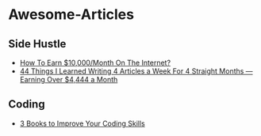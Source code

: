 # Awesome-Articles


## Side Hustle 
- [How To Earn $10,000/Month On The Internet?](https://medium.com/love-in-the-air/how-to-earn-10-000-month-on-the-internet-dde71eb82877)
- [44 Things I Learned Writing 4 Articles a Week For 4 Straight Months — Earning Over $4,444 a Month](https://medium.com/the-ascent/44-things-i-learned-writing-4-articles-a-week-for-4-straight-months-earning-over-4-444-a-month-aa37ebc6264f)

## Coding 
- [3 Books to Improve Your Coding Skills](https://betterprogramming.pub/3-books-to-improve-your-coding-skills-afa67621192)
